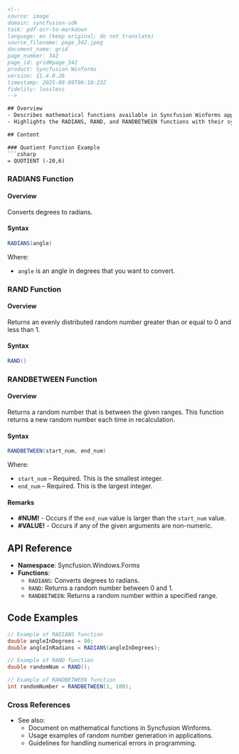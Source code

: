 ```html
<!--
source: image
domain: syncfusion-sdk
task: pdf-ocr-to-markdown
language: en (keep original; do not translate)
source_filename: page_342.jpeg
document_name: grid
page_number: 342
page_id: grid#page_342
product: Syncfusion Winforms
version: 11.4.0.26
timestamp: 2025-08-09T06:10:23Z
fidelity: lossless
-->

## Overview
- Describes mathematical functions available in Syncfusion Winforms applications.
- Highlights the RADIANS, RAND, and RANDBETWEEN functions with their syntax and usage.

## Content

### Quotient Function Example
```csharp
= QUOTIENT (-20,6)
```

### RADIANS Function
#### Overview
Converts degrees to radians.

#### Syntax
```csharp
RADIANS(angle)
```
Where:
- `angle` is an angle in degrees that you want to convert.

### RAND Function
#### Overview
Returns an evenly distributed random number greater than or equal to 0 and less than 1.

#### Syntax
```csharp
RAND()
```

### RANDBETWEEN Function
#### Overview
Returns a random number that is between the given ranges. This function returns a new random number each time in recalculation.

#### Syntax
```csharp
RANDBETWEEN(start_num, end_num)
```
Where:
- `start_num` – Required. This is the smallest integer.
- `end_num` – Required. This is the largest integer.

#### Remarks
- **#NUM!** - Occurs if the `end_num` value is larger than the `start_num` value.
- **#VALUE!** - Occurs if any of the given arguments are non-numeric.

## API Reference
- **Namespace**: Syncfusion.Windows.Forms
- **Functions**:
  - `RADIANS`: Converts degrees to radians.
  - `RAND`: Returns a random number between 0 and 1.
  - `RANDBETWEEN`: Returns a random number within a specified range.

## Code Examples
```csharp
// Example of RADIANS function
double angleInDegrees = 90;
double angleInRadians = RADIANS(angleInDegrees);

// Example of RAND function
double randomNum = RAND();

// Example of RANDBETWEEN function
int randomNumber = RANDBETWEEN(1, 100);
```

### Cross References
- See also:
  - Document on mathematical functions in Syncfusion Winforms.
  - Usage examples of random number generation in applications.
  - Guidelines for handling numerical errors in programming.

<!-- tags: [winforms, syncfusion-sdk, math-functions, random-functions, numerical-functions] keywords: [RADIANS, RAND, RANDBETWEEN, degrees, radians, random number, angle conversion, error handling] -->
```